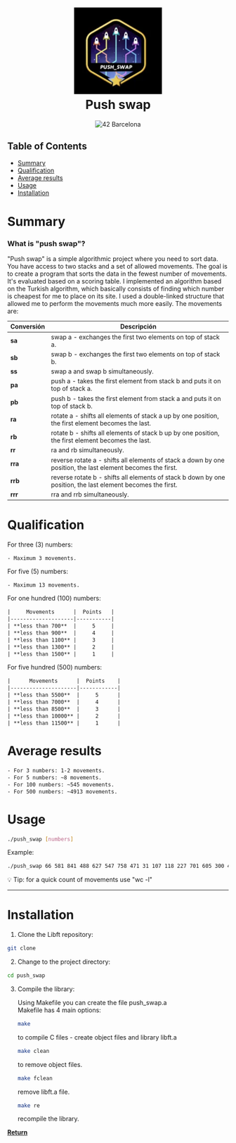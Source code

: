 <div align="center">
<h1 align="center">
    <img src="./img.png" width= "200px">
    <br>Push swap</br>
</h1>
<p align="center">
    <img src="https://img.shields.io/badge/Barcelona-100000?style=flat-square&logo=42&logoColor=white&labelColor=000000&color=000000" alt="42 Barcelona"/>
</p>
</div>

## Table of Contents
- [Summary](#-summary)
- [Qualification](#-qualification)
- [Average results](#-averageresults)
- [Usage](#-usage)
- [Installation](#-installation)


# Summary

### What is "push swap"?
"Push swap" is a simple algorithmic project where you need to sort data. You have access to two stacks and a set of allowed movements. The goal is to create a program that sorts the data in the fewest number of movements. It's evaluated based on a scoring table. I implemented an algorithm based on the Turkish algorithm, which basically consists of finding which number is cheapest for me to place on its site. I used a double-linked structure that allowed me to perform the movements much more easily. The movements are: 

| Conversión  | Descripción|
|-------|-----------------------------------------------------------------------------------|
| **sa** | swap a - exchanges the first two elements on top of stack a.   |
| **sb** | swap b - exchanges the first two elements on top of stack b.  	|
| **ss** | swap a and swap b simultaneously.        |
| **pa** | push a - takes the first element from stack b and puts it on top of stack a.		|  
| **pb** | push b - takes the first element from stack a and puts it on top of stack b.  	|
| **ra** | rotate a - shifts all elements of stack a up by one position, the first element becomes the last.      |
| **rb** | rotate b - shifts all elements of stack b up by one position, the first element becomes the last.               				|
| **rr** | ra and rb simultaneously.               				|
| **rra** | reverse rotate a - shifts all elements of stack a down by one position, the last element becomes the first.                				|
| **rrb** | reverse rotate b - shifts all elements of stack b down by one position, the last element becomes the first.                				|
| **rrr** | rra and rrb simultaneously.               				|



# Qualification

For three (3) numbers:

    - Maximum 3 movements.

For five (5) numbers:

    - Maximum 13 movements.

For one hundred (100) numbers:

    |     Movements      |  Points   |
    |--------------------|-----------|
    | **less than 700**  |     5     |
    | **less than 900**  |     4     |
    | **less than 1100** |     3     |
    | **less than 1300** |     2     |  
    | **less than 1500** |     1     |

For five hundred (500) numbers:

    |      Movements      |  Points    |
    |---------------------|------------|
    | **less than 5500**  |     5      |
    | **less than 7000**  |     4      |
    | **less than 8500**  |     3      |
    | **less than 10000** |     2  	   |  
    | **less than 11500** |     1 	   |


# Average results

    - For 3 numbers: 1-2 movements.
    - For 5 numbers: ~8 movements.
    - For 100 numbers: ~545 movements.
    - For 500 numbers: ~4913 movements.



# Usage

```sh
./push_swap [numbers]
```

Example: 

```sh
./push_swap 66 581 841 488 627 547 758 471 31 107 118 227 701 605 300 405 464 830 115 624
```
💡 Tip: for a quick count of movements use "wc -l"


---
# Installation

1. Clone the Libft repository:
```sh
git clone
```

2. Change to the project directory:
```sh
cd push_swap
```

3. Compile the library:

    Using Makefile you can create the file push_swap.a<br/>
    Makefile has 4 main options:<br/>
    ```sh
    make
    ```
    to compile C files - create object files and library libft.a
    ```sh
    make clean
    ```
    to remove object files.
    ```sh
    make fclean
    ```
    remove libft.a file.
    ```sh
    make re
    ```
    recompile the library.



[**Return**](#Top)
